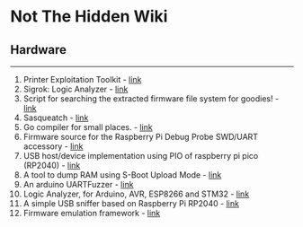 # Not The Hidden Wiki

## Hardware
-----

1. Printer Exploitation Toolkit - [link](https://github.com/RUB-NDS/PRET)
2. Sigrok: Logic Analyzer - [link](https://sigrok.org/wiki/Main_Page)
3. Script for searching the extracted firmware file system for goodies! - [link](https://github.com/craigz28/firmwalker)
4. Sasqueatch - [link](https://github.com/devttys0/sasquatch)
5. Go compiler for small places. - [link](https://github.com/tinygo-org/tinygo)
6. Firmware source for the Raspberry Pi Debug Probe SWD/UART accessory - [link](https://github.com/raspberrypi/debugprobe)
7. USB host/device implementation using PIO of raspberry pi pico (RP2040) - [link](https://github.com/sekigon-gonnoc/Pico-PIO-USB)
8. A tool to dump RAM using S-Boot Upload Mode - [link](https://github.com/nitayart/sboot_dump)
9. An arduino UARTFuzzer - [link](https://github.com/mdsecresearch/UARTFuzz)
10. Logic Analyzer, for Arduino, AVR, ESP8266 and STM32 - [link](https://github.com/aster94/logic-analyzer)
11. A simple USB sniffer based on Raspberry Pi RP2040 - [link](https://github.com/ataradov/usb-sniffer-lite)
12. Firmware emulation framework - [link](https://github.com/therealsaumil/emux)